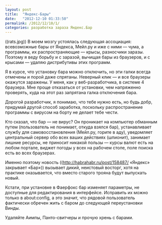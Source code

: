 ```yaml
---
layout: post
title:  "Яндекс-Бары"
date:   "2012-12-10 01:33:50"
permalink: /2012/12/10/1/
categories: разработка зараза Яндекс.Бар
---
```

((rats.jpg))
В моем мозгу устоялась следующая ассоциация: всевозможные бары от Яндекса, Мейл.ру и иже с ними — чума, а программы, их распространяющие — крысы, разносчики заразы. Поэтому я веду борьбу и с заразой, вычищая бары из браузеров, и с крысами — удаляю дистрибутивы этих программ.

Я в курсе, что установку бара можно отключить, но эти галки всегда отмечены и порой даже спрятаны. Неверный клик — и все браузеры окажутся заражены. У меня, как у веб-разработчика, в системе 4 браузера. Мне проще отказаться от установки, чем напряженно проверять, куда на этот раз запрятана галка отключения бара.

Дорогой разработчик, я понимаю, что тебе нужно есть, но будь добр, придумай другой способ заработка, поскольку распространение программы с вирусом на борту не делает тебе чести.

Кто сказал, что бар — не вирус? Он проникает на компьютер обманным путем (пользователь не понимает, откуда взялся бар), устанавливает службу для самовосстановления (Мейл.ру, горите в аду), уведомляет центральный сервер обо всех ваших действиях (шпионит), занимает лишние ресурсы, не приносит никакой пользы — курсы валют есть на любом портале, виджет погоды у всех на рабочем столе, поле поиска есть во всех браузерах.

Именно поэтому новость ((http://habrahabr.ru/post/158487/ «Яндекс» закрывает «Бар»)) вызывает дикий, неистовый восторг, хотя на практике оказывается, что вместо старого трояна будут выпускать новый.

Кстати, при установке в Фаерфокс бар изменяет параметры, не доступные для редактирования в интерфейсе. Исправить их можно только в about:config, а это значит, что рядовой пользователь фактически обречен жить с баром до следующей переустановки Винды.

Удаляйте Аимпы, Панто-свитчеры и прочую хрень с барами.



